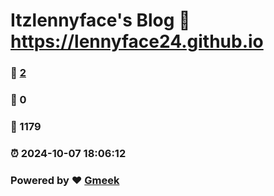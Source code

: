 # Itzlennyface's Blog :link: https://lennyface24.github.io 
### :page_facing_up: [2](https://lennyface24.github.io/tag.html) 
### :speech_balloon: 0 
### :hibiscus: 1179 
### :alarm_clock: 2024-10-07 18:06:12 
### Powered by :heart: [Gmeek](https://github.com/Meekdai/Gmeek)
